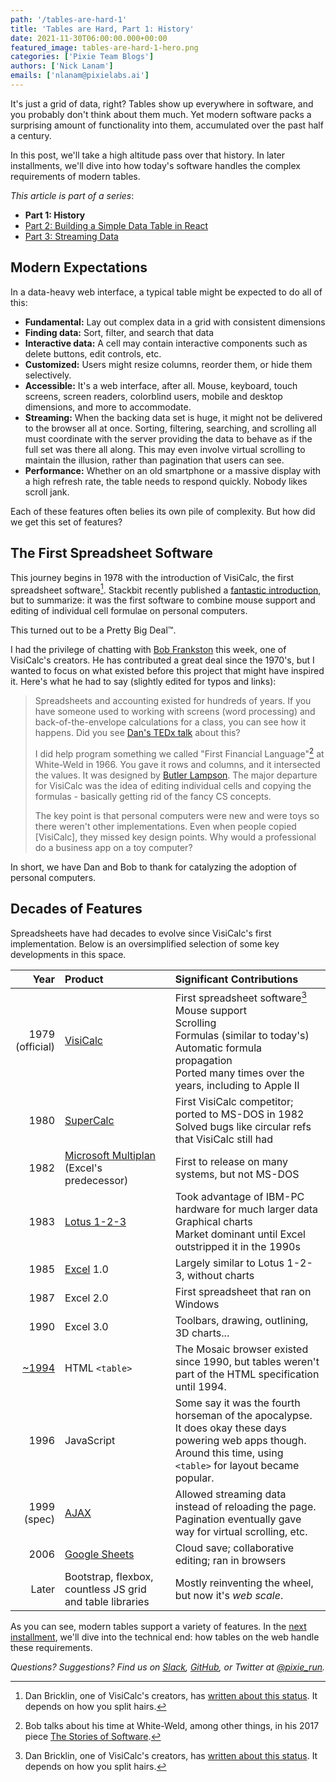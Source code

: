 ```yaml
---
path: '/tables-are-hard-1' 
title: 'Tables are Hard, Part 1: History'
date: 2021-11-30T06:00:00.000+00:00
featured_image: tables-are-hard-1-hero.png
categories: ['Pixie Team Blogs']
authors: ['Nick Lanam']
emails: ['nlanam@pixielabs.ai']
---
```


It's just a grid of data, right?
Tables show up everywhere in software, and you probably don't think about them much.
Yet modern software packs a surprising amount of functionality into them, accumulated over the past half a century.

In this post, we'll take a high altitude pass over that history.
In later installments, we'll dive into how today's software handles the complex requirements of modern tables.

_This article is part of a series_:
- **Part 1: History**
- [Part 2: Building a Simple Data Table in React](/tables-are-hard-2)
- [Part 3: Streaming Data](/tables-are-hard-3)

## Modern Expectations

In a data-heavy web interface, a typical table might be expected to do all of this:

* **Fundamental:** Lay out complex data in a grid with consistent dimensions
* **Finding data:** Sort, filter, and search that data
* **Interactive data:** A cell may contain interactive components such as delete buttons, edit controls, etc.
* **Customized:** Users might resize columns, reorder them, or hide them selectively.
* **Accessible:** It's a web interface, after all. Mouse, keyboard, touch screens, screen readers, colorblind users, mobile and desktop dimensions, and more to accommodate.
* **Streaming:** When the backing data set is huge, it might not be delivered to the browser all at once. Sorting, filtering, searching, and scrolling all must coordinate with the server providing the data to behave as if the full set was there all along. This may even involve virtual scrolling to maintain the illusion, rather than pagination that users can see.
* **Performance:** Whether on an old smartphone or a massive display with a high refresh rate, the table needs to respond quickly. Nobody likes scroll jank.

Each of these features often belies its own pile of complexity. But how did we get this set of features?

## The First Spreadsheet Software

This journey begins in 1978 with the introduction of VisiCalc, the first spreadsheet software[^1].
Stackbit recently published a [fantastic introduction](https://www.stackbit.com/blog/story-of-visicalc/), but to summarize: it was the first software to combine mouse support and editing of individual cell formulae on personal computers.

This turned out to be a Pretty Big Deal&trade;.

I had the privilege of chatting with [Bob Frankston](https://frankston.com) this week, one of VisiCalc's creators.
He has contributed a great deal since the 1970's, but I wanted to focus on what existed before this project that might have inspired it.
Here's what he had to say (slightly edited for typos and links):

> Spreadsheets and accounting existed for hundreds of years.
> If you have someone used to working with screens (word processing) and back-of-the-envelope calculations for a class, you can see how it happens.
> Did you see [Dan's TEDx talk](https://www.ted.com/talks/dan_bricklin_meet_the_inventor_of_the_electronic_spreadsheet?language=en) about this?
>
> I did help program something we called "First Financial Language"[^2] at White-Weld in 1966.
> You gave it rows and columns, and it intersected the values.
> It was designed by [Butler Lampson](https://en.wikipedia.org/wiki/Butler_Lampson).
> The major departure for VisiCalc was the idea of editing individual cells and copying the formulas - basically getting rid of the fancy CS concepts.
>
> The key point is that personal computers were new and were toys so there weren't other implementations.
> Even when people copied [VisiCalc], they missed key design points.
> Why would a professional do a business app on a toy computer?

In short, we have Dan and Bob to thank for catalyzing the adoption of personal computers.

## Decades of Features

Spreadsheets have had decades to evolve since VisiCalc's first implementation.
Below is an oversimplified selection of some key developments in this space.

Year | Product | Significant Contributions
---: | :--- | :---
1979<br/>(official) | [VisiCalc](https://en.wikipedia.org/wiki/VisiCalc) | First spreadsheet software[^1] <br/>Mouse support<br/>Scrolling<br/>Formulas (similar to today's)<br/>Automatic formula propagation<br/>Ported many times over the years, including to Apple II
1980 | [SuperCalc](https://en.wikipedia.org/wiki/SuperCalc) | First VisiCalc competitor; ported to MS-DOS in 1982<br/>Solved bugs like circular refs that VisiCalc still had
1982 | [Microsoft Multiplan](https://en.wikipedia.org/wiki/Multiplan)<br/>(Excel's predecessor) | First to release on many systems, but not MS-DOS
1983 | [Lotus 1-2-3](https://en.wikipedia.org/wiki/Lotus_1-2-3) | Took advantage of IBM-PC hardware for much larger data<br/>Graphical charts<br/>Market dominant until Excel outstripped it in the 1990s
1985 | [Excel](https://en.wikipedia.org/wiki/Microsoft_Excel#Early_history) 1.0 | Largely similar to Lotus 1-2-3, without charts
1987 | Excel 2.0 | First spreadsheet that ran on Windows
1990 | Excel 3.0 | Toolbars, drawing, outlining, 3D charts...
[~1994](http://www.barrypearson.co.uk/articles/layout_tables/history.htm) | HTML `<table>` | The Mosaic browser existed since 1990, but tables weren't part of the HTML specification until 1994.
1996 | JavaScript | Some say it was the fourth horseman of the apocalypse.<br/>It does okay these days powering web apps though.<br/>Around this time, using `<table>` for layout became popular.
1999<br/>(spec) | [AJAX](https://en.wikipedia.org/wiki/Ajax_(programming)) | Allowed streaming data instead of reloading the page.<br/>Pagination eventually gave way for virtual scrolling, etc.
2006 | [Google Sheets](https://en.wikipedia.org/wiki/Google_Sheets) | Cloud save; collaborative editing; ran in browsers
Later | Bootstrap, flexbox, countless JS grid and table libraries | Mostly reinventing the wheel, but now it's _web scale_.

As you can see, modern tables support a variety of features. In the [next installment](/tables-are-hard-2), we'll dive into the technical end: how tables on the web handle these requirements.

[^1]: Dan Bricklin, one of VisiCalc's creators, has [written about this status](http://danbricklin.com/firstspreadsheetquestion.htm). It depends on how you split hairs.
[^2]: Bob talks about his time at White-Weld, among other things, in his 2017 piece [The Stories of Software](https://rmf.vc/ieeeaboutsoftware?pdf=t).

_Questions? Suggestions? Find us on [Slack](https://slackin.px.dev/), [GitHub](https://github.com/pixie-io/pixie/blob/main/CONTRIBUTING.md), or Twitter at [@pixie_run](https://twitter.com/pixie_run)._
